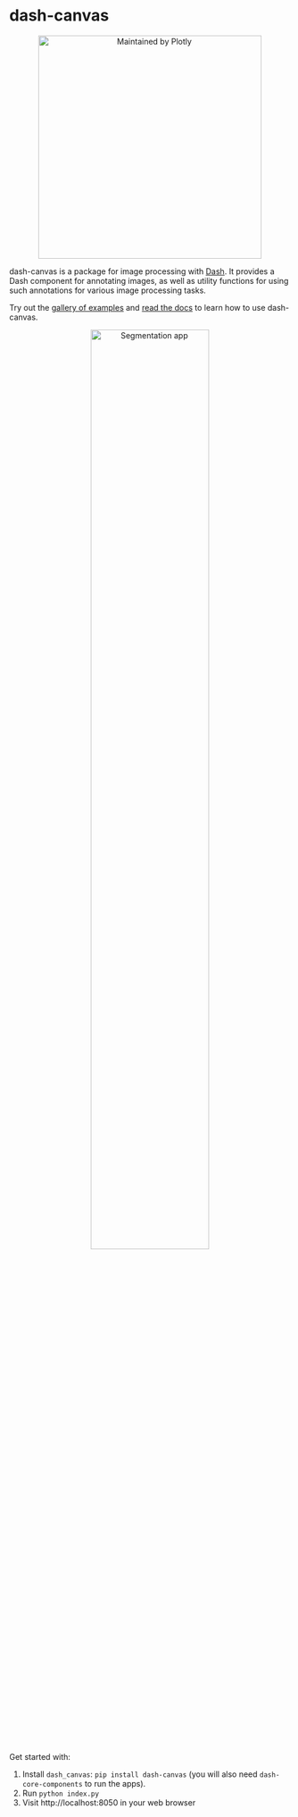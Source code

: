 # dash-canvas

<div align="center">
  <a href="https://dash.plotly.com/project-maintenance">
    <img src="https://dash.plotly.com/assets/images/maintained-by-plotly.png" width="400px" alt="Maintained by Plotly">
  </a>
</div>


dash-canvas is a package for image processing with 
[Dash](https://dash.plotly.com/). It provides a Dash component for
annotating images, as well as utility functions for using such
annotations for various image processing tasks. 

Try out the 
[gallery of examples](https://dash-canvas.plotly.host/Portal/) and [read
the docs](https://dash.plotly.com/canvas) to learn how to use dash-canvas.

<p style="text-align:center;"><img src="doc/segmentation.gif" alt="Segmentation app" width="65%"></p>


Get started with:
1. Install `dash_canvas`: `pip install dash-canvas` (you will also need
   `dash-core-components` to run the apps).
2. Run `python index.py`
3. Visit http://localhost:8050 in your web browser
